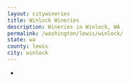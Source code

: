 ```yaml
---
layout: citywineries
title: Winlock Wineries
description: Wineries in Winlock, WA
permalink: /washington/lewis/winlock/
state: wa
county: lewis
city: winlock
---
```

-
